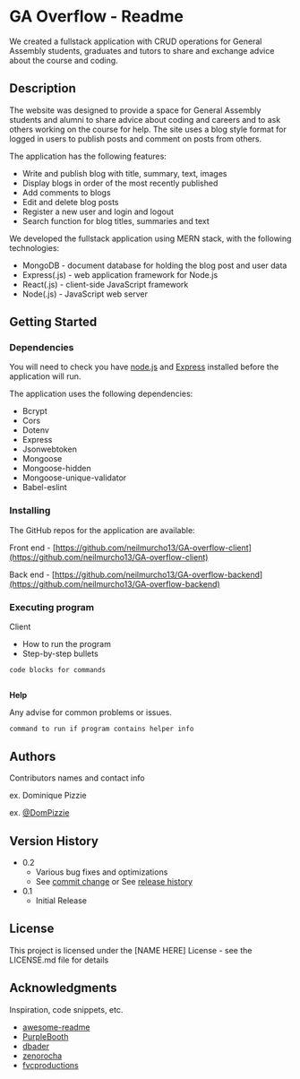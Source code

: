 
# GA Overflow - Readme

We created a fullstack application with CRUD operations for General Assembly students, graduates and tutors to share and exchange advice about the course and coding.  


## Description

The website was designed to provide a space for General Assembly students and alumni to share advice about coding and careers and to ask others working on the course for help. The site uses a blog style format for logged in users to publish posts and comment on posts from others. 

The application has the following features: 



* Write and publish blog with title, summary, text, images
* Display blogs in order of the most recently published
* Add comments to blogs
* Edit and delete blog posts
* Register a new user and login and logout
* Search function for blog titles, summaries and text

We developed the fullstack application using MERN stack, with the following technologies: 

* MongoDB - document database for holding the blog post and user data
* Express(.js) - web application framework for Node.js 
* React(.js) - client-side JavaScript framework
* Node(.js) - JavaScript web server

## Getting Started


### Dependencies

You will need to check you have [node.js](https://www.codecademy.com/articles/react-setup-i) and [Express](https://expressjs.com/en/starter/installing.html) installed before the application will run.

The application uses the following dependencies:  

* Bcrypt
* Cors
* Dotenv
* Express
* Jsonwebtoken
* Mongoose
* Mongoose-hidden
* Mongoose-unique-validator
* Babel-eslint 

### Installing


The GitHub repos for the application are available: 

Front end - [https://github.com/neilmurcho13/GA-overflow-client](https://github.com/neilmurcho13/GA-overflow-client)

Back end - [https://github.com/neilmurcho13/GA-overflow-backend](https://github.com/neilmurcho13/GA-overflow-backend)


### Executing program

Client



* How to run the program
* Step-by-step bullets


```
code blocks for commands
```



## 
**Help**

Any advise for common problems or issues.


```
command to run if program contains helper info
```



## Authors

Contributors names and contact info

ex. Dominique Pizzie

ex. [@DomPizzie](https://twitter.com/dompizzie)


## Version History



* 0.2
    * Various bug fixes and optimizations
    * See [commit change](https://gist.github.com/DomPizzie/7a5ff55ffa9081f2de27c315f5018afc) or See [release history](https://gist.github.com/DomPizzie/7a5ff55ffa9081f2de27c315f5018afc)
* 0.1
    * Initial Release

## License


This project is licensed under the [NAME HERE] License - see the LICENSE.md file for details


## Acknowledgments

Inspiration, code snippets, etc.



* [awesome-readme](https://github.com/matiassingers/awesome-readme)
* [PurpleBooth](https://gist.github.com/PurpleBooth/109311bb0361f32d87a2)
* [dbader](https://github.com/dbader/readme-template)
* [zenorocha](https://gist.github.com/zenorocha/4526327)
* [fvcproductions](https://gist.github.com/fvcproductions/1bfc2d4aecb01a834b46)
